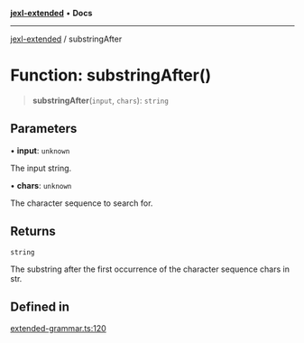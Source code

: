 [**jexl-extended**](../README.md) • **Docs**

***

[jexl-extended](../globals.md) / substringAfter

# Function: substringAfter()

> **substringAfter**(`input`, `chars`): `string`

## Parameters

• **input**: `unknown`

The input string.

• **chars**: `unknown`

The character sequence to search for.

## Returns

`string`

The substring after the first occurrence of the character sequence chars in str.

## Defined in

[extended-grammar.ts:120](https://github.com/nikoraes/jexl-extended/blob/6615aed6c8a07c2ecf0502c413d5c565a91b5f13/src/extended-grammar.ts#L120)
